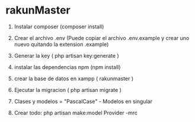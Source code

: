 # rakunMaster

1) Instalar composer (composer install)
2) Crear el archivo .env (Puede copiar el archivo .env.example y crear uno nuevo quitando la extension .example)
3) Generar la key ( php artisan key:generate )
4) instalar las dependencias npm (npm install)
5) crear la base de datos en xampp ( rakunmaster )
6) Ejecutar la migracion ( php artisan migrate )


1) Clases y modelos = "PascalCase" - Modelos en singular
2) Crear todo: php artisan make:model Provider -mrc
